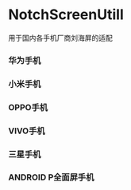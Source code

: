 # NotchScreenUtill
用于国内各手机厂商刘海屏的适配
### 华为手机
### 小米手机
### OPPO手机
### VIVO手机
### 三星手机
### ANDROID P全面屏手机

